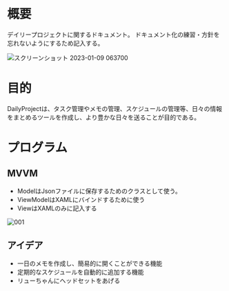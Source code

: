 # 概要
デイリープロジェクトに関するドキュメント。
ドキュメント化の練習・方針を忘れないようにするため記入する。

![スクリーンショット 2023-01-09 063700](/assets/スクリーンショット%202023-01-09%20063700.png)

# 目的
DailyProjectは、タスク管理やメモの管理、スケジュールの管理等、日々の情報をまとめるツールを作成し、より豊かな日々を送ることが目的である。

# プログラム
## MVVM
- ModelはJsonファイルに保存するためのクラスとして使う。
- ViewModelはXAMLにバインドするために使う
- ViewはXAMLのみに記入する

![001](https://i.imgur.com/6c3WO0u.png)

## アイデア
- 一日のメモを作成し、簡易的に開くことができる機能
- 定期的なスケジュールを自動的に追加する機能
- リューちゃんにヘッドセットをあげる
